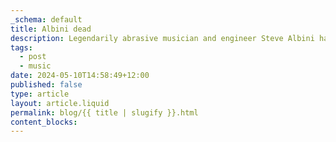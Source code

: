 ```yaml
---
_schema: default
title: Albini dead
description: Legendarily abrasive musician and engineer Steve Albini has died.
tags:
  - post
  - music
date: 2024-05-10T14:58:49+12:00
published: false
type: article
layout: article.liquid
permalink: blog/{{ title | slugify }}.html
content_blocks:
---
```

